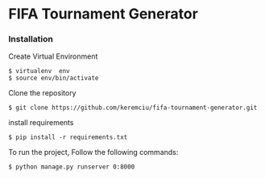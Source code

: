 # FIFA Tournament Generator

<Description here>

### Installation

Create Virtual Environment

    $ virtualenv  env
    $ source env/bin/activate

Clone the repository

    $ git clone https://github.com/keremciu/fifa-tournament-generator.git

install requirements

    $ pip install -r requirements.txt

To run the project, Follow the following commands:

    $ python manage.py runserver 0:8000
